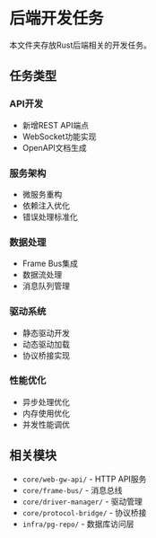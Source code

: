 # 后端开发任务

本文件夹存放Rust后端相关的开发任务。

## 任务类型

### API开发
- 新增REST API端点
- WebSocket功能实现
- OpenAPI文档生成

### 服务架构
- 微服务重构
- 依赖注入优化
- 错误处理标准化

### 数据处理
- Frame Bus集成
- 数据流处理
- 消息队列管理

### 驱动系统
- 静态驱动开发
- 动态驱动加载
- 协议桥接实现

### 性能优化
- 异步处理优化
- 内存使用优化
- 并发性能调优

## 相关模块

- `core/web-gw-api/` - HTTP API服务
- `core/frame-bus/` - 消息总线
- `core/driver-manager/` - 驱动管理
- `core/protocol-bridge/` - 协议桥接
- `infra/pg-repo/` - 数据库访问层
